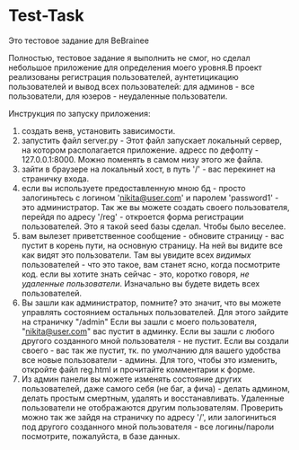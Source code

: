 # Test-Task
Это тестовое задание для BeBrainee

Полностью, тестовое задание я выполнить не смог, но сделал небольшое приложение для определения моего уровня.В проект реализованы регистрация пользователей, аунтетицикацию пользователей и вывод всех пользователей: для админов - все пользователи, для юзеров - неудаленные пользователи. 

Инструкция по запуску приложения:
  1) создать венв, установить зависимости.
  2) запустить файл server.py - Этот файл запускает локальный сервер, на котором располагается приложение. адресс по дефолту - 127.0.0.1:8000. Можно поменять в самом низу этого же файла.
  3) зайти в браузере на локальный хост, в путь '/' - вас перекинет на страничку входа. 
  4) если вы используете предоставленную мною бд - просто залогиньтесь с логином 'nikita@user.com' и паролем 'password1' - это администратор. Так же вы можете создать своего пользователя, перейдя по адресу '/reg' - откроется форма регистрации пользователей. Это я такой seed базы сделал. Чтобы было веселее.
  5) вам вылезет приветственное сообщение - обновите страницу - вас пустит в корень пути, на основную страницу. На ней вы видите все как видят это пользователи. Там вы увидите всех *видимых* пользователей - что это такое, вам станет ясно, когда посмотрите код. если вы хотите знать сейчас - это, коротко говоря, *не удаленные пользователи*. Изначально  вы будете видеть всех пользователей.
  6) Вы зашли как администратор, помните? это значит, что вы можете управлять состоянием остальных пользователей. Для этого зайдите на страничку "/admin" Если вы зашли с моего пользователя, "nikita@user.com" вас пустит в админку. Если вы зашли с любого другого созданного мной пользователя - не пустит. Если вы создали своего - вас так же пустит, тк. по умолчанию для вашего удобства все новые пользователи - админы. Для того, чтобы это изменить, откройте файл reg.html и прочитайте комментарии к форме.
  7) Из админ панели вы можете изменять состояние других пользователей, даже самого себя (не баг, а фича) - делать админом, делать простым смертным, удалять и восстанавливать. Удаленные пользователи не отображаются другим пользователям. Проверить можно так же зайдя на страничку по адресу '/', или залогиниться под другого созданного мной пользователя - все логины/пароли посмотрите, пожалуйста, в базе данных.
   
  

  
